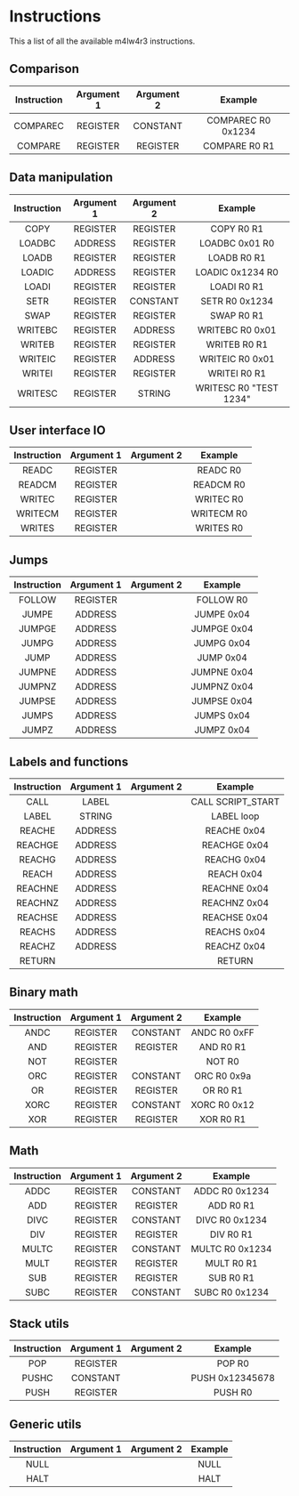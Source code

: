 # Instructions

This a list of all the available m4lw4r3 instructions.

## Comparison

| Instruction 	| Argument 1 	| Argument 2 	|       Example      	|
|:-----------:	|:----------:	|:----------:	|:------------------:	|
|   COMPAREC  	|  REGISTER  	|  CONSTANT  	| COMPAREC R0 0x1234 	|
|   COMPARE   	|  REGISTER  	|  REGISTER  	|    COMPARE R0 R1   	|

## Data manipulation

| Instruction 	| Argument 1 	| Argument 2 	|         Example        	|
|:-----------:	|:----------:	|:----------:	|:----------------------:	|
|     COPY    	|  REGISTER  	|  REGISTER  	|       COPY R0 R1       	|
|    LOADBC   	|   ADDRESS  	|  REGISTER  	|     LOADBC 0x01 R0     	|
|    LOADB    	|  REGISTER  	|  REGISTER  	|       LOADB R0 R1      	|
|    LOADIC   	|   ADDRESS  	|  REGISTER  	|    LOADIC 0x1234 R0    	|
|    LOADI    	|  REGISTER  	|  REGISTER  	|       LOADI R0 R1      	|
|     SETR    	|  REGISTER  	|  CONSTANT  	|     SETR R0 0x1234     	|
|     SWAP    	|  REGISTER  	|  REGISTER  	|       SWAP R0 R1       	|
|   WRITEBC   	|  REGISTER  	|   ADDRESS  	|     WRITEBC R0 0x01    	|
|    WRITEB   	|  REGISTER  	|  REGISTER  	|      WRITEB R0 R1      	|
|   WRITEIC   	|  REGISTER  	|   ADDRESS  	|     WRITEIC R0 0x01    	|
|    WRITEI   	|  REGISTER  	|  REGISTER  	|      WRITEI R0 R1      	|
|   WRITESC   	|  REGISTER  	|   STRING   	| WRITESC R0 "TEST 1234" 	|

## User interface IO
| Instruction 	| Argument 1 	| Argument 2 	|   Example  	|
|:-----------:	|:----------:	|:----------:	|:----------:	|
|    READC    	|  REGISTER  	|            	|  READC R0  	|
|    READCM   	|  REGISTER  	|            	|  READCM R0 	|
|    WRITEC   	|  REGISTER  	|            	|  WRITEC R0 	|
|   WRITECM   	|  REGISTER  	|            	| WRITECM R0 	|
|    WRITES   	|  REGISTER  	|            	|  WRITES R0 	|

## Jumps
| Instruction 	| Argument 1 	| Argument 2 	|   Example   	|
|:-----------:	|:----------:	|:----------:	|:-----------:	|
|    FOLLOW   	|  REGISTER  	|            	|  FOLLOW R0  	|
|    JUMPE    	|   ADDRESS  	|            	|  JUMPE 0x04 	|
|    JUMPGE   	|   ADDRESS  	|            	| JUMPGE 0x04 	|
|    JUMPG    	|   ADDRESS  	|            	|  JUMPG 0x04 	|
|     JUMP    	|   ADDRESS  	|            	|  JUMP 0x04  	|
|    JUMPNE   	|   ADDRESS  	|            	| JUMPNE 0x04 	|
|    JUMPNZ   	|   ADDRESS  	|            	| JUMPNZ 0x04 	|
|    JUMPSE   	|   ADDRESS  	|            	| JUMPSE 0x04 	|
|    JUMPS    	|   ADDRESS  	|            	|  JUMPS 0x04 	|
|    JUMPZ    	|   ADDRESS  	|            	|  JUMPZ 0x04 	|

## Labels and functions
| Instruction 	| Argument 1 	| Argument 2 	|       Example      	|
|:-----------:	|:----------:	|:----------:	|:------------------:	|
|     CALL    	|    LABEL   	|            	|  CALL SCRIPT_START 	|
|    LABEL    	|   STRING   	|            	|     LABEL loop     	|
|    REACHE    	|   ADDRESS  	|            	|  REACHE 0x04 	|
|    REACHGE   	|   ADDRESS  	|            	| REACHGE 0x04 	|
|    REACHG    	|   ADDRESS  	|            	|  REACHG 0x04 	|
|     REACH    	|   ADDRESS  	|            	|  REACH 0x04  	|
|    REACHNE   	|   ADDRESS  	|            	| REACHNE 0x04 	|
|    REACHNZ   	|   ADDRESS  	|            	| REACHNZ 0x04 	|
|    REACHSE   	|   ADDRESS  	|            	| REACHSE 0x04 	|
|    REACHS    	|   ADDRESS  	|            	|  REACHS 0x04 	|
|    REACHZ    	|   ADDRESS  	|            	|  REACHZ 0x04 	|
|    RETURN   	|            	|            	|       RETURN  |

## Binary math
| Instruction 	| Argument 1 	| Argument 2 	|    Example   	|
|:-----------:	|:----------:	|:----------:	|:------------:	|
|     ANDC    	|  REGISTER  	|  CONSTANT  	| ANDC R0 0xFF 	|
|     AND     	|  REGISTER  	|  REGISTER  	|   AND R0 R1  	|
|     NOT     	|  REGISTER  	|            	|    NOT R0    	|
|     ORC     	|  REGISTER  	|  CONSTANT  	|  ORC R0 0x9a 	|
|      OR     	|  REGISTER  	|  REGISTER  	|   OR R0 R1   	|
|     XORC    	|  REGISTER  	|  CONSTANT  	| XORC R0 0x12 	|
|     XOR     	|  REGISTER  	|  REGISTER  	|   XOR R0 R1  	|

## Math 
| Instruction 	| Argument 1 	| Argument 2 	|     Example     	|
|:-----------:	|:----------:	|:----------:	|:---------------:	|
|     ADDC    	|  REGISTER  	|  CONSTANT  	|  ADDC R0 0x1234 	|
|     ADD     	|  REGISTER  	|  REGISTER  	|    ADD R0 R1    	|
|     DIVC    	|  REGISTER  	|  CONSTANT  	|  DIVC R0 0x1234 	|
|     DIV     	|  REGISTER  	|  REGISTER  	|    DIV R0 R1    	|
|    MULTC    	|  REGISTER  	|  CONSTANT  	| MULTC R0 0x1234 	|
|     MULT    	|  REGISTER  	|  REGISTER  	|    MULT R0 R1   	|
|     SUB     	|  REGISTER  	|  REGISTER  	|    SUB R0 R1    	|
|     SUBC    	|  REGISTER  	|  CONSTANT  	|  SUBC R0 0x1234 	|

## Stack utils
| Instruction 	| Argument 1 	| Argument 2 	|     Example     	|
|:-----------:	|:----------:	|:----------:	|:---------------:	|
|     POP     	|  REGISTER  	|            	|      POP R0     	|
|    PUSHC    	|  CONSTANT  	|            	| PUSH 0x12345678 	|
|     PUSH    	|  REGISTER  	|            	|     PUSH R0     	|

## Generic utils
| Instruction 	| Argument 1 	| Argument 2 	| Example 	|
|:-----------:	|:----------:	|:----------:	|:-------:	|
|     NULL    	|            	|            	|   NULL  	|
|     HALT    	|            	|            	|   HALT  	|
